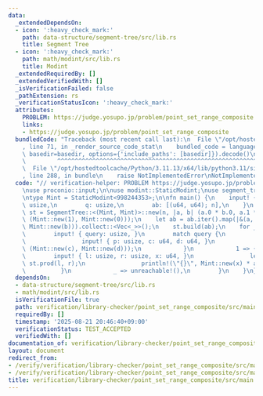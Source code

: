 ```yaml
---
data:
  _extendedDependsOn:
  - icon: ':heavy_check_mark:'
    path: data-structure/segment-tree/src/lib.rs
    title: Segment Tree
  - icon: ':heavy_check_mark:'
    path: math/modint/src/lib.rs
    title: Modint
  _extendedRequiredBy: []
  _extendedVerifiedWith: []
  _isVerificationFailed: false
  _pathExtension: rs
  _verificationStatusIcon: ':heavy_check_mark:'
  attributes:
    PROBLEM: https://judge.yosupo.jp/problem/point_set_range_composite
    links:
    - https://judge.yosupo.jp/problem/point_set_range_composite
  bundledCode: "Traceback (most recent call last):\n  File \"/opt/hostedtoolcache/Python/3.11.13/x64/lib/python3.11/site-packages/onlinejudge_verify/documentation/build.py\"\
    , line 71, in _render_source_code_stat\n    bundled_code = language.bundle(stat.path,\
    \ basedir=basedir, options={'include_paths': [basedir]}).decode()\n          \
    \         ^^^^^^^^^^^^^^^^^^^^^^^^^^^^^^^^^^^^^^^^^^^^^^^^^^^^^^^^^^^^^^^^^^^^^^^^^^^^^^^^^\n\
    \  File \"/opt/hostedtoolcache/Python/3.11.13/x64/lib/python3.11/site-packages/onlinejudge_verify/languages/rust.py\"\
    , line 288, in bundle\n    raise NotImplementedError\nNotImplementedError\n"
  code: "// verification-helper: PROBLEM https://judge.yosupo.jp/problem/point_set_range_composite\n\
    \nuse proconio::input;\n\nuse modint::StaticModint;\nuse segment_tree::SegmentTree;\n\
    \ntype Mint = StaticModint<998244353>;\n\nfn main() {\n    input! {\n        n:\
    \ usize,\n        q: usize,\n        ab: [(u64, u64); n],\n    }\n    let mut\
    \ st = SegmentTree::<(Mint, Mint)>::new(n, |a, b| (a.0 * b.0, a.1 * b.0 + b.1),\
    \ (Mint::new(1), Mint::new(0)));\n    let ab = ab.iter().map(|&(a, b)| (Mint::new(a),\
    \ Mint::new(b))).collect::<Vec<_>>();\n    st.build(ab);\n    for _ in 0..q {\n\
    \        input! { query: usize, }\n        match query {\n            0 => {\n\
    \                input! { p: usize, c: u64, d: u64, }\n                st.set(p,\
    \ (Mint::new(c), Mint::new(d)));\n            }\n            1 => {\n        \
    \        input! { l: usize, r: usize, x: u64, }\n                let (a, b) =\
    \ st.prod(l, r);\n                println!(\"{}\", Mint::new(x) * a + b);\n  \
    \          }\n            _ => unreachable!(),\n        }\n    }\n}\n"
  dependsOn:
  - data-structure/segment-tree/src/lib.rs
  - math/modint/src/lib.rs
  isVerificationFile: true
  path: verification/library-checker/point_set_range_composite/src/main.rs
  requiredBy: []
  timestamp: '2025-08-21 20:46:40+09:00'
  verificationStatus: TEST_ACCEPTED
  verifiedWith: []
documentation_of: verification/library-checker/point_set_range_composite/src/main.rs
layout: document
redirect_from:
- /verify/verification/library-checker/point_set_range_composite/src/main.rs
- /verify/verification/library-checker/point_set_range_composite/src/main.rs.html
title: verification/library-checker/point_set_range_composite/src/main.rs
---
```

